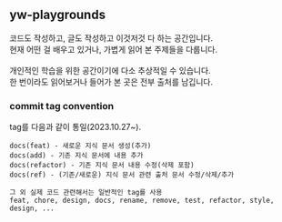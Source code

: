 ## yw-playgrounds

코드도 작성하고, 글도 작성하고 이것저것 다 하는 공간입니다.</br>
현재 어떤 걸 배우고 있거나, 가볍게 읽어 본 주제들을 다룹니다.
</br>
</br>
개인적인 학습을 위한 공간이기에 다소 추상적일 수 있습니다.</br>
한 번이라도 읽어보거나 들어가 본 곳은 전부 출처를 남깁니다.

### commit tag convention

tag를 다음과 같이 통일(2023.10.27~).

```
docs(feat) - 새로운 지식 문서 생성(추가)
docs(add) - 기존 지식 문서에 내용 추가
docs(refactor) - 기존 지식 문서 내용 수정(삭제 포함)
docs(ref) - (기존/새로운) 지식 문서 관련 출처 문서 수정/삭제/추가

그 외 실제 코드 관련해서는 일반적인 tag를 사용
feat, chore, design, docs, rename, remove, test, refactor, style, design, ...
```
